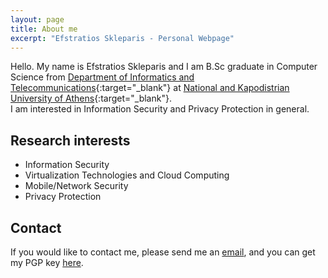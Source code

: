```yaml
---
layout: page
title: About me
excerpt: "Efstratios Skleparis - Personal Webpage"
---
```


Hello. My name is Efstratios Skleparis and I am B.Sc graduate in Computer Science from [Department of Informatics and Telecommunications](http://di.uoa.gr/eng){:target="_blank"} at [National and Kapodistrian University of Athens](http://en.uoa.gr){:target="_blank"}. <br/>I am interested in Information Security and Privacy Protection in general.

## Research interests

* Information Security
* Virtualization Technologies and Cloud Computing
* Mobile/Network Security
* Privacy Protection

## Contact

If you would like to contact me, please send me an [email](mailto:eskleparis@protonmail.com), and you can get my PGP key [here](/pkey.asc).
